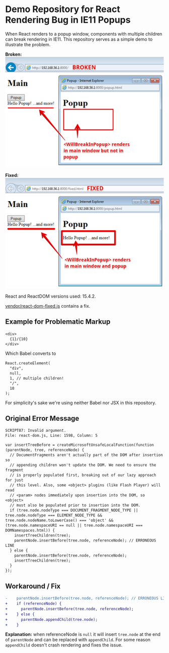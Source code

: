 # Demo Repository for React Rendering Bug in IE11 Popups

When React renders to a popup window, components with multiple children can break rendering in IE11.
This repository serves as a simple demo to illustrate the problem.

**Broken:**
![screenshot broken](screenshot-broken.png)

**Fixed:**
![screenshot fixed](screenshot-fixed.png)

React and ReactDOM versions used: 15.4.2.

[vendor/react-dom-fixed.js](vendor/react-dom-fixed.js) contains a fix.

## Example for Problematic Markup
```
<div>
  {1}/{10}
</div>
```

Which Babel converts to
```
React.createElement(
  "div",
  null,
  1, // multiple children!
  "/",
  10
);
```

For simplicity's sake we're using neither Babel nor JSX in this repository.

## Original Error Message

```
SCRIPT87: Invalid argument.
File: react-dom.js, Line: 1598, Column: 5
```

```
var insertTreeBefore = createMicrosoftUnsafeLocalFunction(function (parentNode, tree, referenceNode) {
  // DocumentFragments aren't actually part of the DOM after insertion so
  // appending children won't update the DOM. We need to ensure the fragment
  // is properly populated first, breaking out of our lazy approach for just
  // this level. Also, some <object> plugins (like Flash Player) will read
  // <param> nodes immediately upon insertion into the DOM, so <object>
  // must also be populated prior to insertion into the DOM.
  if (tree.node.nodeType === DOCUMENT_FRAGMENT_NODE_TYPE || tree.node.nodeType === ELEMENT_NODE_TYPE && tree.node.nodeName.toLowerCase() === 'object' && (tree.node.namespaceURI == null || tree.node.namespaceURI === DOMNamespaces.html)) {
    insertTreeChildren(tree);
    parentNode.insertBefore(tree.node, referenceNode); // ERRONEOUS LINE
  } else {
    parentNode.insertBefore(tree.node, referenceNode);
    insertTreeChildren(tree);
  }
});
```

## Workaround / Fix

```diff
-    parentNode.insertBefore(tree.node, referenceNode); // ERRONEOUS LINE
+    if (referenceNode) {
+      parentNode.insertBefore(tree.node, referenceNode);
+    } else {
+      parentNode.appendChild(tree.node);
+    }
```

**Explanation:** when referenceNode is `null` it will insert `tree.node` at the end of `parentNode` and can be replaced with `appendChild`. For some reason `appendChild` doesn't crash rendering and fixes the issue.
